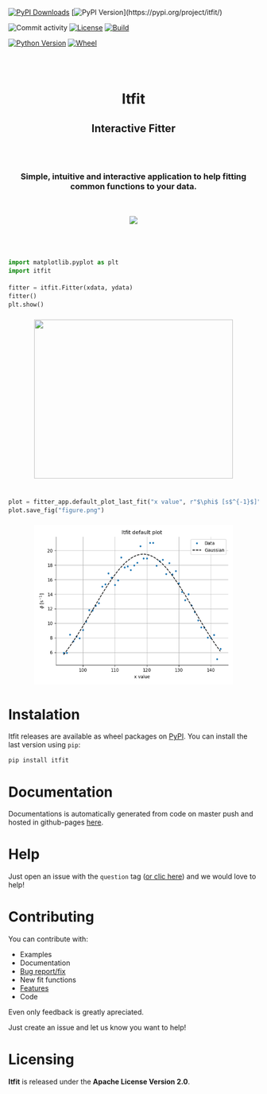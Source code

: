 <!-- Copyright 2023 Unai Lería Fortea & Pablo Vizcaíno García

Licensed under the Apache License, Version 2.0 (the "License");
you may not use this file except in compliance with the License.
You may obtain a copy of the License at

http://www.apache.org/licenses/LICENSE-2.0

Unless required by applicable law or agreed to in writing, software
distributed under the License is distributed on an "AS IS" BASIS,
WITHOUT WARRANTIES OR CONDITIONS OF ANY KIND, either express or implied.
See the License for the specific language governing permissions and
limitations under the License. -->

[![PyPI Downloads](https://img.shields.io/pypi/dm/itfit.svg?label=downloads)](https://pypi.org/project/itfit/)
[![PyPI Version](https://img.shields.io/pypi/v/itfit?)](https://pypi.org/project/itfit/)

![Commit activity](https://img.shields.io/github/commit-activity/m/QuanticPony/itfit)
[![License](https://img.shields.io/pypi/l/itfit)](LICENSE)
[![Build](https://img.shields.io/github/actions/workflow/status/QuanticPony/itfit/ci-master.yml)](https://github.com/QuanticPony/itfit/actions)

[![Python Version](https://img.shields.io/pypi/pyversions/itfit)](https://pypi.org/project/itfit/)
[![Wheel](https://img.shields.io/pypi/wheel/itfit)](https://pypi.org/project/itfit/)

<br></br>
<h1 align="center">
Itfit
</h1>
<h2 align="center">
Interactive Fitter
</h2><br></br>
<h3 align="center">
Simple, intuitive and interactive application to help fitting common functions to your data.
</h3><br></br>



<div align="center">

<a href="https://quanticpony.github.io/itfit/">
<img src=https://img.shields.io/github/deployments/QuanticPony/itfit/github-pages?label=documentation>
</a>
<br></br>

</div>
<br></br>


```py
import matplotlib.pyplot as plt
import itfit

fitter = itfit.Fitter(xdata, ydata)
fitter()
plt.show()
```
<h3 align="center">
<img src="https://raw.githubusercontent.com/QuanticPony/itfit/master/docs/images/sample.gif" width="400" height="320" />
</h3>

```py

plot = fitter_app.default_plot_last_fit("x value", r"$\phi$ [s$^{-1}$]", "Itfit default plot")
plot.save_fig("figure.png")

```


<h3 align="center">
<img src="https://raw.githubusercontent.com/QuanticPony/itfit/master/docs/images/readme_figure.png" width="400" height="320" />
</h3>

# Instalation
Itfit releases are available as wheel packages on [PyPI](https://pypi.org/project/itfit/). You can install the last version using `pip`:
```
pip install itfit
```


# Documentation
Documentations is automatically generated from code on master push and hosted in github-pages [here](https://quanticpony.github.io/itfit/).

# Help
Just open an issue with the `question` tag ([or clic here](https://github.com/QuanticPony/itfit/issues/new?assignees=QuanticPony&labels=question&template=question.md&title=)) and we would love to help!

# Contributing
You can contribute with:
* Examples
* Documentation
* [Bug report/fix](https://github.com/QuanticPony/itfit/issues/new?assignees=QuanticPony&labels=bug&template=bug_report.md&title=)
* New fit functions
* [Features](https://github.com/QuanticPony/itfit/issues/new?assignees=QuanticPony&labels=new-feature&template=feature_request.md&title=)
* Code

Even only feedback is greatly apreciated. 

Just create an issue and let us know you want to help! 


# Licensing
**Itfit** is released under the **Apache License Version 2.0**.